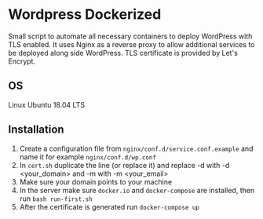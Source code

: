 # Wordpress Dockerized
Small script to automate all necessary containers to deploy WordPress with TLS enabled.
It uses Nginx as a reverse proxy to allow additional services to be deployed along side WordPress. TLS certificate is provided by Let's Encrypt.

## OS
Linux Ubuntu 18.04 LTS

## Installation

1. Create a configuration file from `nginx/conf.d/service.conf.example` and name it for example `nginx/conf.d/wp.conf`
2. In `cert.sh` duplicate the line (or replace it) and replace -d with -d <your_domain> and -m with -m <your_email>
3. Make sure your domain points to your machine
4. In the server make sure `docker.io` and `docker-compose` are installed, then run `bash run-first.sh`
5. After the certificate is generated run `docker-compose up`